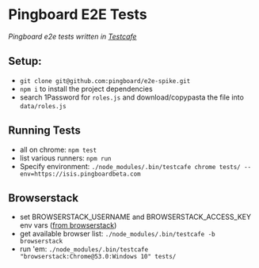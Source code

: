 # Pingboard E2E Tests
_Pingboard e2e tests written in [Testcafe](https://devexpress.github.io/testcafe/)_

## Setup:
* `git clone git@github.com:pingboard/e2e-spike.git`
* `npm i` to install the project dependencies
* search 1Password for `roles.js` and download/copypasta the file into `data/roles.js`

## Running Tests
* all on chrome: `npm test`
* list various runners: `npm run`
* Specify environment: `./node_modules/.bin/testcafe chrome tests/ --env=https://isis.pingboardbeta.com`

## Browserstack
* set BROWSERSTACK_USERNAME and BROWSERSTACK_ACCESS_KEY env vars ([from browserstack](https://automate.browserstack.com/dashboard))
* get available browser list: `./node_modules/.bin/testcafe -b browserstack`
* run 'em: `./node_modules/.bin/testcafe "browserstack:Chrome@53.0:Windows 10" tests/`